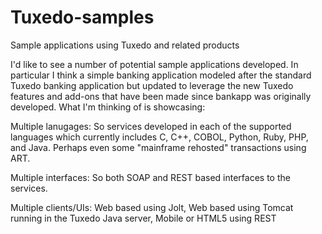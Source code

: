 Tuxedo-samples
==============

Sample applications using Tuxedo and related products

I'd like to see a number of potential sample applications developed.  In particular I think a simple banking application modeled after the standard Tuxedo banking application but updated to leverage the new Tuxedo features and add-ons that have been made since bankapp was originally developed.  What I'm thinking of is showcasing:

Multiple lanugages: So services developed in each of the supported languages which currently includes C, C++, COBOL, Python, Ruby, PHP, and Java.  Perhaps even some "mainframe rehosted" transactions using ART.

Multiple interfaces:  So both SOAP and REST based interfaces to the services.

Multiple clients/UIs:  Web based using Jolt, Web based using Tomcat running in the Tuxedo Java server, Mobile or HTML5 using REST


